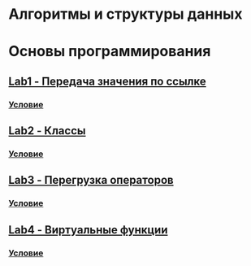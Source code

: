 # Алгоритмы и структуры данных

# Основы программирования
## [Lab1 - Передача значения по ссылке](https://github.com/Screo-IS/itmo_activity_2_semester-/tree/main/Lab_1)
### [Условие](https://github.com/Screo-IS/itmo_activity_2_semester-/blob/main/%D0%A3%D1%81%D0%BB%D0%BE%D0%B2%D0%B8%D1%8F%20%D0%9B%D0%B0%D0%B1%D0%BE%D1%80%D0%B0%D1%82%D0%BE%D1%80%D0%BD%D1%8B%D1%85%20%D0%A0%D0%B0%D0%B1%D0%BE%D1%82%20%D0%9E%D0%9F/%D0%9B%D0%B0%D0%B1%D0%BE%D1%80%D0%B0%D1%82%D0%BE%D1%80%D0%BD%D0%B0%D1%8F%20%D1%80%D0%B0%D0%B1%D0%BE%D1%82%D0%B0%20%E2%84%961.pdf)

## [Lab2 - Классы](https://github.com/Screo-IS/itmo_activity_2_semester-/tree/main/Lab_2)
### [Условие](https://github.com/Screo-IS/itmo_activity_2_semester-/blob/main/%D0%A3%D1%81%D0%BB%D0%BE%D0%B2%D0%B8%D1%8F%20%D0%9B%D0%B0%D0%B1%D0%BE%D1%80%D0%B0%D1%82%D0%BE%D1%80%D0%BD%D1%8B%D1%85%20%D0%A0%D0%B0%D0%B1%D0%BE%D1%82%20%D0%9E%D0%9F/%D0%9B%D0%B0%D0%B1%D0%BE%D1%80%D0%B0%D1%82%D0%BE%D1%80%D0%BD%D0%B0%D1%8F%20%D1%80%D0%B0%D0%B1%D0%BE%D1%82%D0%B0%20%E2%84%962.pdf)

## [Lab3 - Перегрузка операторов](https://github.com/Screo-IS/itmo_activity_2_semester-/tree/main/Lab_3)
### [Условие](https://github.com/Screo-IS/itmo_activity_2_semester-/blob/main/%D0%A3%D1%81%D0%BB%D0%BE%D0%B2%D0%B8%D1%8F%20%D0%9B%D0%B0%D0%B1%D0%BE%D1%80%D0%B0%D1%82%D0%BE%D1%80%D0%BD%D1%8B%D1%85%20%D0%A0%D0%B0%D0%B1%D0%BE%D1%82%20%D0%9E%D0%9F/%D0%9B%D0%B0%D0%B1%D0%BE%D1%80%D0%B0%D1%82%D0%BE%D1%80%D0%BD%D0%B0%D1%8F%20%D1%80%D0%B0%D0%B1%D0%BE%D1%82%D0%B0%20%E2%84%963.pdf)

## [Lab4 - Виртуальные функции](https://github.com/Screo-IS/itmo_activity_2_semester-/tree/main/Lab_4)
### [Условие](https://github.com/Screo-IS/itmo_activity_2_semester-/blob/main/%D0%A3%D1%81%D0%BB%D0%BE%D0%B2%D0%B8%D1%8F%20%D0%9B%D0%B0%D0%B1%D0%BE%D1%80%D0%B0%D1%82%D0%BE%D1%80%D0%BD%D1%8B%D1%85%20%D0%A0%D0%B0%D0%B1%D0%BE%D1%82%20%D0%9E%D0%9F/%D0%9B%D0%B0%D0%B1%D0%BE%D1%80%D0%B0%D1%82%D0%BE%D1%80%D0%BD%D0%B0%D1%8F%20%D1%80%D0%B0%D0%B1%D0%BE%D1%82%D0%B0%20%E2%84%964.pdf)


